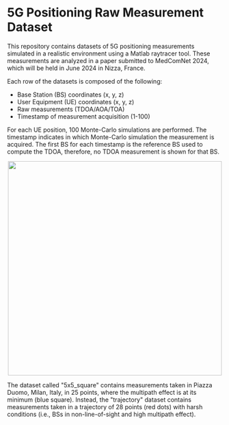 # 5G Positioning Raw Measurement Dataset 
This repository contains datasets of 5G positioning measurements simulated in a realistic environment using a Matlab raytracer tool.
These measurements are analyzed in a paper submitted to MedComNet 2024, which will be held in June 2024 in Nizza, France.

Each row of the datasets is composed of the following:
- Base Station (BS) coordinates (x, y, z)
- User Equipment (UE) coordinates (x, y, z)
- Raw measurements (TDOA/AOA/TOA)
- Timestamp of measurement acquisition (1-100)

For each UE position, 100 Monte-Carlo simulations are performed. The timestamp indicates in which Monte-Carlo simulation the measurement is acquired.
The first BS for each timestamp is the reference BS used to compute the TDOA, therefore, no TDOA measurement is shown for that BS.
<p align="center">
  <img src="https://github.com/Ita97/ICASSP2024_5G_pos_meas/assets/28793450/95bd75bd-5e05-445e-b456-8e47111b804e"  width="500"  /></center>
</p>
The dataset called "5x5_square" contains measurements taken in Piazza Duomo, Milan, Italy, in 25 points, where the multipath effect is at its minimum (blue square).
Instead, the "trajectory" dataset contains measurements taken in a trajectory of 28 points (red dots) with harsh conditions (i.e., BSs in non-line-of-sight and high multipath effect).
